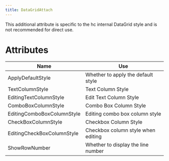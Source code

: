 ```yaml
---
title: DataGridAttach
---
```


This additional attribute is specific to the hc internal DataGrid style and is not recommended for direct use.

# Attributes

| Name | Use |
|-|-|
| ApplyDefaultStyle | Whether to apply the default style |
| TextColumnStyle | Text Column Style |
| EditingTextColumnStyle | Edit Text Column Style |
| ComboBoxColumnStyle | Combo Box Column Style |
| EditingComboBoxColumnStyle | Editing combo box column style |
| CheckBoxColumnStyle | Checkbox Column Style |
| EditingCheckBoxColumnStyle | Checkbox column style when editing |
| ShowRowNumber | Whether to display the line number |